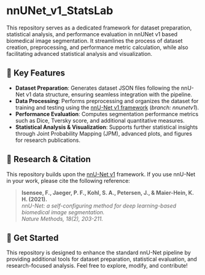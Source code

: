 # nnUNet_v1_StatsLab  

This repository serves as a dedicated framework for dataset preparation, statistical analysis, and performance evaluation in nnUNet v1 based biomedical image segmentation. It streamlines the process of dataset creation, preprocessing, and performance metric calculation, while also facilitating advanced statistical analysis and visualization.

## 📌 Key Features  

- **Dataset Preparation**: Generates dataset JSON files following the nnU-Net v1 data structure, ensuring seamless integration with the pipeline.  
- **Data Processing**: Performs preprocessing and organizes the dataset for training and testing using the [nnU-Net v1 framework](https://github.com/MIC-DKFZ/nnUNet) (*branch: nnunetv1*).  
- **Performance Evaluation**: Computes segmentation performance metrics such as Dice, Tversky score, and additional quantitative measures.  
- **Statistical Analysis & Visualization**: Supports further statistical insights through Joint Probability Mapping (JPM), advanced plots, and figures for research publications.  

## 🔬 Research & Citation  

This repository builds upon the [nnU-Net v1](https://github.com/MIC-DKFZ/nnUNet) framework. If you use nnU-Net in your work, please cite the following reference:

> **Isensee, F., Jaeger, P. F., Kohl, S. A., Petersen, J., & Maier-Hein, K. H. (2021).**  
> *nnU-Net: a self-configuring method for deep learning-based biomedical image segmentation.*  
> *Nature Methods, 18(2), 203-211.*  

## 🚀 Get Started  

This repository is designed to enhance the standard nnU-Net pipeline by providing additional tools for dataset preparation, statistical evaluation, and research-focused analysis. Feel free to explore, modify, and contribute!  
